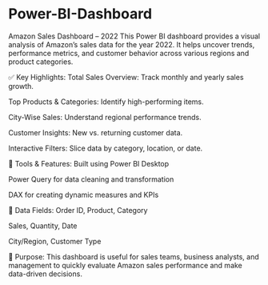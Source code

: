 # Power-BI-Dashboard
 Amazon Sales Dashboard – 2022 This Power BI dashboard provides a visual analysis of Amazon’s sales data for the year 2022. It helps uncover trends, performance metrics, and customer behavior across various regions and product categories.
 
✅ Key Highlights:
Total Sales Overview: Track monthly and yearly sales growth.

Top Products & Categories: Identify high-performing items.

City-Wise Sales: Understand regional performance trends.

Customer Insights: New vs. returning customer data.

Interactive Filters: Slice data by category, location, or date.

🔧 Tools & Features:
Built using Power BI Desktop

Power Query for data cleaning and transformation

DAX for creating dynamic measures and KPIs

📁 Data Fields:
Order ID, Product, Category

Sales, Quantity, Date

City/Region, Customer Type

🎯 Purpose:
This dashboard is useful for sales teams, business analysts, and management to quickly evaluate Amazon sales performance and make data-driven decisions.
